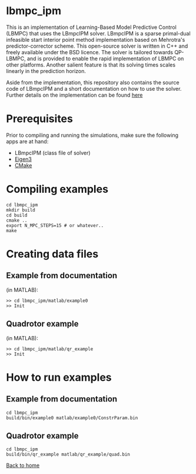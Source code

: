 lbmpc_ipm
===========

This is an implementation of Learning-Based Model Predictive Control (LBMPC) that uses the LBmpcIPM solver. LBmpcIPM is a sparse primal-dual infeasible start interior point method implementation based on Mehrotra's predictor-corrector scheme. This open-source solver is written in C++ and freely available under the BSD licence. The solver is tailored towards QP-LBMPC, and is provided to enable the rapid implementation of LBMPC on other platforms. Another salient feature is that its solving times scales linearly in the prediction horizon.

Aside from the implementation, this repository also contains the source code of LBmpcIPM  and a short documentation on how to use the solver. Further details on the implementation can be found [here](http://control.ee.ethz.ch/index.cgi?page=publications&action=details&id=4168)


Prerequisites
=============

Prior to compiling and running the simulations, make sure the following apps are at hand:

* LBmpcIPM (class file of solver)
* [Eigen3](http://eigen.tuxfamily.org/)
* [CMake](http://www.cmake.org/)

Compiling examples
==================

    cd lbmpc_ipm
    mkdir build
    cd build
    cmake ..
    export N_MPC_STEPS=15 # or whatever..
    make

Creating data files
===================

Example from documentation
--------------------------
(in MATLAB):

    >> cd lbmpc_ipm/matlab/example0
    >> Init

Quadrotor example
-----------------
(in MATLAB):

    >> cd lbmpc_ipm/matlab/qr_example
    >> Init

How to run examples
===================

Example from documentation
--------------------------
    cd lbmpc_ipm
    build/bin/example0 matlab/example0/ConstrParam.bin

Quadrotor example
-----------------
	cd lbmpc_ipm
	build/bin/qr_example matlab/qr_example/quad.bin
	
[Back to home](https://bitbucket.org/lbmpc/lbmpc.bitbucket.org/wiki/Home)
